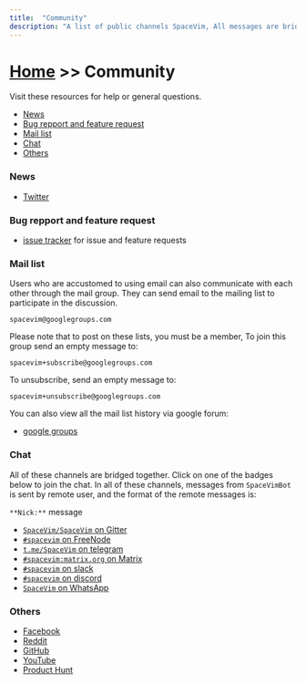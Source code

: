 ```yaml
---
title:  "Community"
description: "A list of public channels SpaceVim, All messages are bridged between IRC, gitter, telegram, matrix and slack"
---
```


# [Home](../) >> Community

Visit these resources for help or general questions.


<!-- vim-markdown-toc GFM -->

- [News](#news)
- [Bug repport and feature request](#bug-repport-and-feature-request)
- [Mail list](#mail-list)
- [Chat](#chat)
- [Others](#others)

<!-- vim-markdown-toc -->

### News

- <i class="fab fa-twitter"></i> [Twitter](https://twitter.com/SpaceVim)

### Bug repport and feature request

- [issue tracker](https://github.com/SpaceVim/SpaceVim/issues) for issue and feature requests

### Mail list

Users who are accustomed to using email can also communicate with each other through the mail group.
They can send email to the mailing list to participate in the discussion.

```
spacevim@googlegroups.com
```

Please note that to post on these lists, you must be a member,
To join this group send an empty message to:

```
spacevim+subscribe@googlegroups.com
```

To unsubscribe, send an empty message to:

```
spacevim+unsubscribe@googlegroups.com
```

You can also view all the mail list history via google forum:

- <i class="fas fa-envelope"></i> [google groups](https://groups.google.com/forum/#!forum/spacevim)

### Chat

All of these channels are bridged together. Click on one of the badges
below to join the chat. In all of these channels, messages from
`SpaceVimBot` is sent by remote user, and the format of the remote
messages is:

`**Nick:**` message

- <i class="fab fa-gitter"></i> [`SpaceVim/SpaceVim` on Gitter](https://gitter.im/SpaceVim/SpaceVim)
- <i class="fas fa-comments"></i> [`#spacevim` on FreeNode](https://webchat.freenode.net/?channels=spacevim)
- <i class="fab fa-telegram-plane"></i> [`t.me/SpaceVim` on telegram](https://t.me/SpaceVim)
- <i class="fab fa-rocketchat"></i> [`#spacevim:matrix.org` on Matrix](https://app.element.io/#/room/#spacevim:matrix.org)
- <i class="fab fa-slack-hash"></i> [`#spacevim` on slack](https://spacevim.slack.com/messages/C88CTJ62J)
- <i class="fab fa-discord"></i> [`#spacevim` on discord](https://discord.gg/xcRQnF8)
- <i class="fab fa-whatsapp"></i> [`SpaceVim` on WhatsApp](https://chat.whatsapp.com/E3HvOvKmFfHDDIq82Rfflx)


### Others

- <i class="fab fa-facebook"></i> [Facebook](https://www.facebook.com/SpaceVim)
- <i class="fab fa-reddit"></i> [Reddit](https://reddit.com/r/spacevim)
- <i class="fab fa-github"></i> [GitHub](https://github.com/SpaceVim/SpaceVim)
- <i class="fab fa-youtube"></i> [YouTube](https://www.youtube.com/channel/UC-3q4dVFS7gBpxhrON1WxIA)
- <i class="fab fa-product-hunt"></i> [Product Hunt](https://www.producthunt.com/posts/spacevim)
